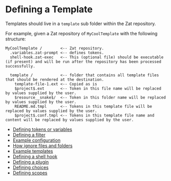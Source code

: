 # Defining a Template

Templates should live in a `template` sub folder within the Zat repository.

For example, given a Zat repository of `MyCoolTemplate` with the following structure:

```
MyCoolTemplate /        <-- Zat repository.
  .variables.zat-prompt <-- defines tokens.
  shell-hook.zat-exec   <-- This (optional file) should be executable (if present) and will be run after the repository has been processed successfully.

  template /            <-- folder that contains all template files that should be rendered at the destination.
    template-file-1.ext <-- Copied as is
    $project$.ext       <-- Token in this file name will be replaced by values supplied by the user.
    $resource__snake$/  <-- Token in this folder name will be replaced by values supplied by the user.
    README.md.tmpl      <-- Tokens in this template file will be replaced by values supplied by the user.
    $project$.conf.tmpl <-- Tokens in this template file name and content will be replaced by values supplied by the user.
```

- [Defining tokens or variables](defining-a-template/defining-tokens.md)
- [Defining a filter](defining-a-template/structure-of-a-filter.md)
- [Example configuration](defining-a-template/example-configuration.md)
- [How ignore files and folders](defining-a-template/how-to-ignore-files-and-folders.md)
- [Example templates](defining-a-template/example-templates.md)
- [Defining a shell hook](defining-a-template/shell-hooks.md)
- [Defining a plugin](defining-a-template/plugins.md)
- [Defining choices](defining-a-template/choices.md)
- [Defining scopes](defining-a-template/scopes.md)
